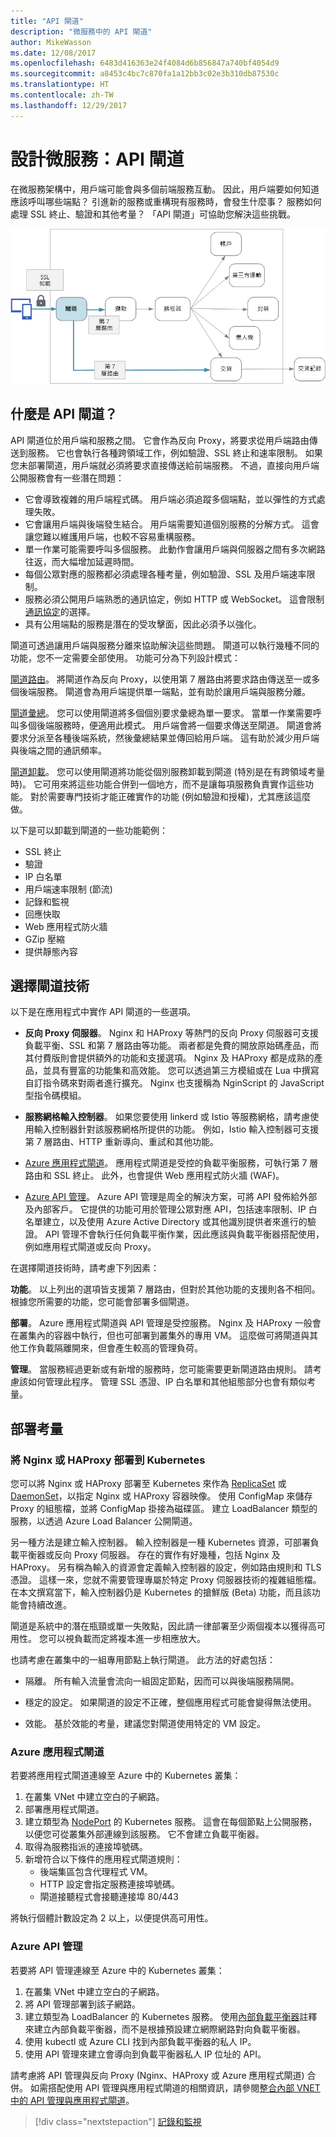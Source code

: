 ```yaml
---
title: "API 閘道"
description: "微服務中的 API 閘道"
author: MikeWasson
ms.date: 12/08/2017
ms.openlocfilehash: 6483d416363e24f4084d6b856847a740bf4054d9
ms.sourcegitcommit: a8453c4bc7c870fa1a12bb3c02e3b310db87530c
ms.translationtype: HT
ms.contentlocale: zh-TW
ms.lasthandoff: 12/29/2017
---
```

# <a name="designing-microservices-api-gateways"></a>設計微服務：API 閘道

在微服務架構中，用戶端可能會與多個前端服務互動。 因此，用戶端要如何知道應該呼叫哪些端點？ 引進新的服務或重構現有服務時，會發生什麼事？ 服務如何處理 SSL 終止、驗證和其他考量？ 「API 閘道」可協助您解決這些挑戰。 

![](./images/gateway.png)

## <a name="what-is-an-api-gateway"></a>什麼是 API 閘道？

API 閘道位於用戶端和服務之間。 它會作為反向 Proxy，將要求從用戶端路由傳送到服務。 它也會執行各種跨領域工作，例如驗證、SSL 終止和速率限制。 如果您未部署閘道，用戶端就必須將要求直接傳送給前端服務。 不過，直接向用戶端公開服務會有一些潛在問題：

- 它會導致複雜的用戶端程式碼。 用戶端必須追蹤多個端點，並以彈性的方式處理失敗。 
- 它會讓用戶端與後端發生結合。 用戶端需要知道個別服務的分解方式。 這會讓您難以維護用戶端，也較不容易重構服務。
- 單一作業可能需要呼叫多個服務。 此動作會讓用戶端與伺服器之間有多次網路往返，而大幅增加延遲時間。 
- 每個公眾對應的服務都必須處理各種考量，例如驗證、SSL 及用戶端速率限制。 
- 服務必須公開用戶端熟悉的通訊協定，例如 HTTP 或 WebSocket。 這會限制[通訊協定](./interservice-communication.md)的選擇。 
- 具有公用端點的服務是潛在的受攻擊面，因此必須予以強化。

閘道可透過讓用戶端與服務分離來協助解決這些問題。 閘道可以執行幾種不同的功能，您不一定需要全部使用。 功能可分為下列設計模式：

[閘道路由](../patterns/gateway-routing.md)。 將閘道作為反向 Proxy，以使用第 7 層路由將要求路由傳送至一或多個後端服務。 閘道會為用戶端提供單一端點，並有助於讓用戶端與服務分離。 

[閘道彙總](../patterns/gateway-aggregation.md)。 您可以使用閘道將多個個別要求彙總為單一要求。 當單一作業需要呼叫多個後端服務時，便適用此模式。 用戶端會將一個要求傳送至閘道。 閘道會將要求分派至各種後端系統，然後彙總結果並傳回給用戶端。 這有助於減少用戶端與後端之間的通訊頻率。 

[閘道卸載](../patterns/gateway-offloading.md)。 您可以使用閘道將功能從個別服務卸載到閘道 (特別是在有跨領域考量時)。 它可用來將這些功能合併到一個地方，而不是讓每項服務負責實作這些功能。 對於需要專門技術才能正確實作的功能 (例如驗證和授權)，尤其應該這麼做。 

以下是可以卸載到閘道的一些功能範例：

- SSL 終止
- 驗證
- IP 白名單
- 用戶端速率限制 (節流)
- 記錄和監視
- 回應快取
- Web 應用程式防火牆
- GZip 壓縮
- 提供靜態內容

## <a name="choosing-a-gateway-technology"></a>選擇閘道技術

以下是在應用程式中實作 API 閘道的一些選項。

- **反向 Proxy 伺服器**。 Nginx 和 HAProxy 等熱門的反向 Proxy 伺服器可支援負載平衡、SSL 和第 7 層路由等功能。 兩者都是免費的開放原始碼產品，而其付費版則會提供額外的功能和支援選項。 Nginx 及 HAProxy 都是成熟的產品，並具有豐富的功能集和高效能。 您可以透過第三方模組或在 Lua 中撰寫自訂指令碼來對兩者進行擴充。 Nginx 也支援稱為 NginScript 的 JavaScript 型指令碼模組。

- **服務網格輸入控制器**。 如果您要使用 linkerd 或 Istio 等服務網格，請考慮使用輸入控制器針對該服務網格所提供的功能。 例如，Istio 輸入控制器可支援第 7 層路由、HTTP 重新導向、重試和其他功能。 

- [Azure 應用程式閘道](/azure/application-gateway/)。 應用程式閘道是受控的負載平衡服務，可執行第 7 層路由和 SSL 終止。 此外，也會提供 Web 應用程式防火牆 (WAF)。

- [Azure API 管理](/azure/api-management/)。 Azure API 管理是周全的解決方案，可將 API 發佈給外部及內部客戶。 它提供的功能可用於管理公眾對應 API，包括速率限制、IP 白名單建立，以及使用 Azure Active Directory 或其他識別提供者來進行的驗證。 API 管理不會執行任何負載平衡作業，因此應該與負載平衡器搭配使用，例如應用程式閘道或反向 Proxy。

在選擇閘道技術時，請考慮下列因素：

**功能**。 以上列出的選項皆支援第 7 層路由，但對於其他功能的支援則各不相同。 根據您所需要的功能，您可能會部署多個閘道。 

**部署**。 Azure 應用程式閘道與 API 管理是受控服務。 Nginx 及 HAProxy 一般會在叢集內的容器中執行，但也可部署到叢集外的專用 VM。 這麼做可將閘道與其他工作負載隔離開來，但會產生較高的管理負荷。

**管理**。 當服務經過更新或有新增的服務時，您可能需要更新閘道路由規則。 請考慮該如何管理此程序。 管理 SSL 憑證、IP 白名單和其他組態部分也會有類似考量。

## <a name="deployment-considerations"></a>部署考量

### <a name="deploying-nginx-or-haproxy-to-kubernetes"></a>將 Nginx 或 HAProxy 部署到 Kubernetes

您可以將 Nginx 或 HAProxy 部署至 Kubernetes 來作為 [ReplicaSet](https://kubernetes.io/docs/concepts/workloads/controllers/replicaset/) 或 [DaemonSet](https://kubernetes.io/docs/concepts/workloads/controllers/daemonset/)，以指定 Nginx 或 HAProxy 容器映像。 使用 ConfigMap 來儲存 Proxy 的組態檔，並將 ConfigMap 掛接為磁碟區。 建立 LoadBalancer 類型的服務，以透過 Azure Load Balancer 公開閘道。 

<!-- - Configure a readiness probe that serves a static file from the gateway (rather than routing to another service). -->

另一種方法是建立輸入控制器。 輸入控制器是一種 Kubernetes 資源，可部署負載平衡器或反向 Proxy 伺服器。 存在的實作有好幾種，包括 Nginx 及 HAProxy。 另有稱為輸入的資源會定義輸入控制器的設定，例如路由規則和 TLS 憑證。 這樣一來，您就不需要管理專屬於特定 Proxy 伺服器技術的複雜組態檔。 在本文撰寫當下，輸入控制器仍是 Kubernetes 的搶鮮版 (Beta) 功能，而且該功能會持續改進。

閘道是系統中的潛在瓶頸或單一失敗點，因此請一律部署至少兩個複本以獲得高可用性。 您可以視負載而定將複本進一步相應放大。 

也請考慮在叢集中的一組專用節點上執行閘道。 此方法的好處包括：

- 隔離。 所有輸入流量會流向一組固定節點，因而可以與後端服務隔開。

- 穩定的設定。 如果閘道的設定不正確，整個應用程式可能會變得無法使用。 

- 效能。 基於效能的考量，建議您對閘道使用特定的 VM 設定。

<!-- - Load balancing. You can configure the external load balancer so that requests always go to a gateway node. That can save a network hop, which would otherwise happen whenever a request lands on a node that isn't running a gateway pod. This consideration applies mainly to large clusters, where the gateway runs on a relatively small fraction of the total nodes. In Azure Container Service (ACS), this approach currently requires [ACS Engine](https://github.com/Azure/acs-engine)) which allows you to create multiple agent pools. Then you can deploy the gateway as a DaemonSet to the front-end pool. -->

### <a name="azure-application-gateway"></a>Azure 應用程式閘道

若要將應用程式閘道連線至 Azure 中的 Kubernetes 叢集：

1. 在叢集 VNet 中建立空白的子網路。
2. 部署應用程式閘道。
3. 建立類型為 [NodePort](https://kubernetes.io/docs/concepts/services-networking/service/#type-nodeport) 的 Kubernetes 服務。 這會在每個節點上公開服務，以便您可從叢集外部連線到該服務。 它不會建立負載平衡器。
5. 取得為服務指派的連接埠號碼。
6. 新增符合以下條件的應用程式閘道規則：
    - 後端集區包含代理程式 VM。
    - HTTP 設定會指定服務連接埠號碼。
    - 閘道接聽程式會接聽連接埠 80/443
    
將執行個體計數設定為 2 以上，以便提供高可用性。

### <a name="azure-api-management"></a>Azure API 管理 

若要將 API 管理連線至 Azure 中的 Kubernetes 叢集：

1. 在叢集 VNet 中建立空白的子網路。
2. 將 API 管理部署到該子網路。
3. 建立類型為 LoadBalancer 的 Kubernetes 服務。 使用[內部負載平衡器](https://kubernetes.io/docs/concepts/services-networking/service/#internal-load-balancer)註釋來建立內部負載平衡器，而不是根據預設建立網際網路對向負載平衡器。
4. 使用 kubectl 或 Azure CLI 找到內部負載平衡器的私人 IP。
5. 使用 API 管理來建立會導向到負載平衡器私人 IP 位址的 API。

請考慮將 API 管理與反向 Proxy (Nginx、HAProxy 或 Azure 應用程式閘道) 合併。 如需搭配使用 API 管理與應用程式閘道的相關資訊，請參閱[整合內部 VNET 中的 API 管理與應用程式閘道](/azure/api-management/api-management-howto-integrate-internal-vnet-appgateway)。

> [!div class="nextstepaction"]
> [記錄和監視](./logging-monitoring.md)
